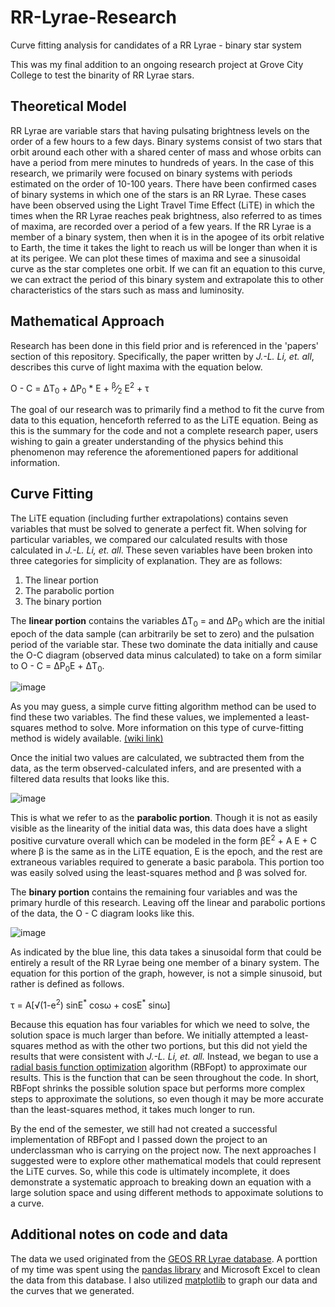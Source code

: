 # RR-Lyrae-Research
Curve fitting analysis for candidates of a RR Lyrae - binary star system

This was my final addition to an ongoing research project at Grove City College to test the binarity of RR Lyrae stars.

## Theoretical Model
RR Lyrae are variable stars that having pulsating brightness levels on the order of a few hours to a few days. Binary systems consist of two stars that orbit around each other with a shared center of mass and whose orbits can have a period from mere minutes to hundreds of years. In the case of this research, we primarily were focused on binary systems with periods estimated on the order of 10-100 years. There have been confirmed cases of binary systems in which one of the stars is an RR Lyrae. These cases have been observed using the Light Travel Time Effect (LiTE) in which the times when the RR Lyrae reaches peak brightness, also referred to as times of maxima, are recorded over a period of a few years. If the RR Lyrae is a member of a binary system, then when it is in the apogee of its orbit relative to Earth, the time it takes the light to reach us will be longer than when it is at its perigee. We can plot these times of maxima and see a sinusoidal curve as the star completes one orbit. If we can fit an equation to this curve, we can extract the period of this binary system and extrapolate this to other characteristics of the stars such as mass and luminosity.

## Mathematical Approach
Research has been done in this field prior and is referenced in the 'papers' section of this repository. Specifically, the paper written by *J.-L. Li, et. all*, describes this curve of light maxima with the equation below. 

O - C = &Delta;T<sub>0</sub> + &Delta;P<sub>0</sub> * E + <sup>&beta;</sup>&frasl;<sub>2</sub> E<sup>2</sup> + &tau;

The goal of our research was to primarily find a method to fit the curve from data to this equation, henceforth referred to as the LiTE equation. Being as this is the summary for the code and not a complete research paper, users wishing to gain a greater understanding of the physics behind this phenomenon may reference the aforementioned papers for additional information.

## Curve Fitting
The LiTE equation (including further extrapolations) contains seven variables that must be solved to generate a perfect fit. When solving for particular variables, we compared our calculated results with those calculated in *J.-L. Li, et. all*. These seven variables have been broken into three categories for simplicity of explanation. They are as follows:
1. The linear portion
2. The parabolic portion
3. The binary portion

The **linear portion** contains the variables &Delta;T<sub>0</sub> = and &Delta;P<sub>0</sub> which are the initial epoch of the data sample (can arbitrarily be set to zero) and the pulsation period of the variable star. These two dominate the data initially and cause the O-C diagram (observed data minus calculated) to take on a form similar to
O - C = &Delta;P<sub>0</sub>E + &Delta;T<sub>0</sub>. 

![image](https://user-images.githubusercontent.com/38231105/144331624-67a7af48-1e86-4360-8fbb-e92014aac2d3.png)

As you may guess, a simple curve fitting algorithm method can be used to find these two variables. The find these values, we implemented a least-squares method to solve. More information on this type of curve-fitting method is widely available. <a href=https://en.wikipedia.org/wiki/Least_squares>(wiki link)</a>

Once the initial two values are calculated, we subtracted them from the data, as the term observed-calculated infers, and are presented with a filtered data results that looks like this.

![image](https://user-images.githubusercontent.com/38231105/144332174-406f7b5f-776f-4acf-a818-f068abd42149.png)

This is what we refer to as the **parabolic portion**. Though it is not as easily visible as the linearity of the initial data was, this data does have a slight positive curvature overall which can be modeled in the form &beta;E<sup>2</sup> + A E + C where &beta; is the same as in the LiTE equation, E is the epoch, and the rest are extraneous variables required to generate a basic parabola. This portion too was easily solved using the least-squares method and &beta; was solved for.

The **binary portion** contains the remaining four variables and was the primary hurdle of this research. Leaving off the linear and parabolic portions of the data, the O - C diagram looks like this.

![image](https://user-images.githubusercontent.com/38231105/144333497-20faa85d-0606-4f0c-99cc-f7fbedf06642.png)

As indicated by the blue line, this data takes a sinusoidal form that could be entirely a result of the RR Lyrae being one member of a binary system. The equation for this portion of the graph, however, is not a simple sinusoid, but rather is defined as follows.

&tau; = A\[&radic;(1-e<sup>2</sup>) sinE<sup>\*</sup> cos&omega; + cosE<sup>\*</sup> sin&omega;\]

Because this equation has four variables for which we need to solve, the solution space is much larger than before. We initially attempted a least-squares method as with the other two portions, but this did not yield the results that were consistent with *J.-L. Li, et. all.* Instead, we began to use a <a href=https://en.wikipedia.org/wiki/Radial_basis_function>radial basis function optimization</a> algorithm (RBFopt) to approximate our results. This is the function that can be seen throughout the code. In short, 
RBFopt shrinks the possible solution space but performs more complex steps to approximate the solutions, so even though it may be more accurate than the least-squares method, it takes much longer to run.

By the end of the semester, we still had not created a successful implementation of RBFopt and I passed down the project to an underclassman who is carrying on the project now. The next approaches I suggested were to explore other mathematical models that could represent the LiTE curves. So, while this code is ultimately incomplete, it does demonstrate a systematic approach to breaking down an equation with a large solution space and using different methods to appoximate solutions to a curve.


## Additional notes on code and data
The data we used originated from the <a href=http://rr-lyr.irap.omp.eu/dbrr/rrdb-V2.0_08.3.php?XX+And&>GEOS RR Lyrae database</a>. A porttion of my time was spent using the <a href=https://pandas.pydata.org>pandas library</a> and Microsoft Excel to clean the data from this database. I also utilized <a href=https://matplotlib.org>matplotlib</a> to graph our data and the curves that we generated.
